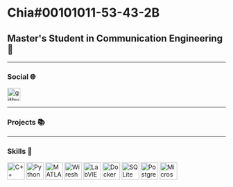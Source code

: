 # Chia#00101011-53-43-2B
## Master's Student in Communication Engineering📡

----

### Social 🌐
<p align="left">
  <a href="https://github.com/yourusername" target="blank">
  <img align="center" src="https://cdn.jsdelivr.net/npm/simple-icons@3.0.1/icons/github.svg" alt="github" height="30" width="30" />
  </a>
</p>

----
### Projects 📚


----
### Skills 🚀
<p align="left">
  <img src="https://upload.wikimedia.org/wikipedia/commons/1/18/ISO_C%2B%2B_Logo.svg" alt="C++" height="40" width="40" />
  <img src="https://upload.wikimedia.org/wikipedia/commons/c/c3/Python-logo-notext.svg" alt="Python" height="40" width="40" />
  <img src="https://upload.wikimedia.org/wikipedia/commons/2/21/Matlab_Logo.png" alt="MATLAB" height="40" width="40" />
  <img src="https://upload.wikimedia.org/wikipedia/commons/e/e0/Wireshark_Logo.png" alt="Wireshark" height="40" width="40" />
  <img src="https://upload.wikimedia.org/wikipedia/commons/0/0e/National_Instruments_LabVIEW_Logo.png" alt="LabVIEW" height="40" width="40" />
  <img src="https://upload.wikimedia.org/wikipedia/commons/4/4e/Docker_%28container_engine%29_logo.png" alt="Docker" height="40" width="40" />
  <img src="https://upload.wikimedia.org/wikipedia/commons/3/38/SQLite370.svg" alt="SQLite" height="40" width="40" />
  <img src="https://upload.wikimedia.org/wikipedia/commons/2/29/Postgresql_elephant.svg" alt="PostgreSQL" height="40" width="40" />
  <img src="https://upload.wikimedia.org/wikipedia/commons/d/da/Microsoft_Office_logo_%282019%29.svg" alt="Microsoft Office" height="40" width="40" />
</p>
